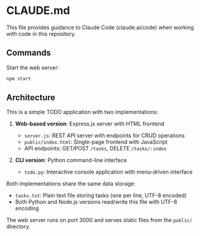 # CLAUDE.md

This file provides guidance to Claude Code (claude.ai/code) when working with code in this repository.

## Commands

Start the web server:
```bash
npm start
```

## Architecture

This is a simple TODO application with two implementations:

1. **Web-based version**: Express.js server with HTML frontend
   - `server.js`: REST API server with endpoints for CRUD operations
   - `public/index.html`: Single-page frontend with JavaScript
   - API endpoints: GET/POST `/tasks`, DELETE `/tasks/:index`

2. **CLI version**: Python command-line interface
   - `todo.py`: Interactive console application with menu-driven interface

Both implementations share the same data storage:
- `tasks.txt`: Plain text file storing tasks (one per line, UTF-8 encoded)
- Both Python and Node.js versions read/write this file with UTF-8 encoding

The web server runs on port 3000 and serves static files from the `public/` directory.